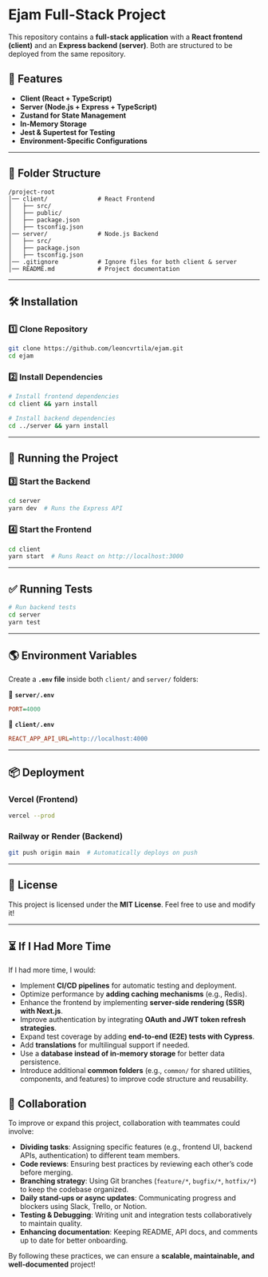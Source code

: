 # Ejam Full-Stack Project

This repository contains a **full-stack application** with a **React frontend (client)** and an **Express backend (server)**. Both are structured to be deployed from the same repository.

## 🚀 Features

- **Client (React + TypeScript)**
- **Server (Node.js + Express + TypeScript)**
- **Zustand for State Management**
- **In-Memory Storage**
- **Jest & Supertest for Testing**
- **Environment-Specific Configurations**

---

## 📂 Folder Structure

```
/project-root
│── client/              # React Frontend
│   ├── src/
│   ├── public/
│   ├── package.json
│   ├── tsconfig.json
│── server/              # Node.js Backend
│   ├── src/
│   ├── package.json
│   ├── tsconfig.json
│── .gitignore           # Ignore files for both client & server
│── README.md            # Project documentation
```

---

## 🛠 Installation

### **1️⃣ Clone Repository**

```bash
git clone https://github.com/leoncvrtila/ejam.git
cd ejam
```

### **2️⃣ Install Dependencies**

```bash
# Install frontend dependencies
cd client && yarn install

# Install backend dependencies
cd ../server && yarn install
```

---

## 🚀 Running the Project

### **3️⃣ Start the Backend**

```bash
cd server
yarn dev  # Runs the Express API
```

### **4️⃣ Start the Frontend**

```bash
cd client
yarn start  # Runs React on http://localhost:3000
```

---

## ✅ Running Tests

```bash
# Run backend tests
cd server
yarn test
```

---

## 🌎 Environment Variables

Create a **`.env` file** inside both `client/` and `server/` folders:

📂 **`server/.env`**

```ini
PORT=4000
```

📂 **`client/.env`**

```ini
REACT_APP_API_URL=http://localhost:4000
```

---

## 📦 Deployment

### **Vercel (Frontend)**

```bash
vercel --prod
```

### **Railway or Render (Backend)**

```bash
git push origin main  # Automatically deploys on push
```
---

## 📜 License

This project is licensed under the **MIT License**. Feel free to use and modify it!

---

## ⏳ If I Had More Time

If I had more time, I would:

- Implement **CI/CD pipelines** for automatic testing and deployment.
- Optimize performance by **adding caching mechanisms** (e.g., Redis).
- Enhance the frontend by implementing **server-side rendering (SSR) with Next.js**.
- Improve authentication by integrating **OAuth and JWT token refresh strategies**.
- Expand test coverage by adding **end-to-end (E2E) tests with Cypress**.
- Add **translations** for multilingual support if needed.
- Use a **database instead of in-memory storage** for better data persistence.
- Introduce additional **common folders** (e.g., `common/` for shared utilities, components, and features) to improve code structure and reusability.

## 🤝 Collaboration

To improve or expand this project, collaboration with teammates could involve:

- **Dividing tasks**: Assigning specific features (e.g., frontend UI, backend APIs, authentication) to different team members.
- **Code reviews**: Ensuring best practices by reviewing each other’s code before merging.
- **Branching strategy**: Using Git branches (`feature/*`, `bugfix/*`, `hotfix/*`) to keep the codebase organized.
- **Daily stand-ups or async updates**: Communicating progress and blockers using Slack, Trello, or Notion.
- **Testing & Debugging**: Writing unit and integration tests collaboratively to maintain quality.
- **Enhancing documentation**: Keeping README, API docs, and comments up to date for better onboarding.

By following these practices, we can ensure a **scalable, maintainable, and well-documented** project!
